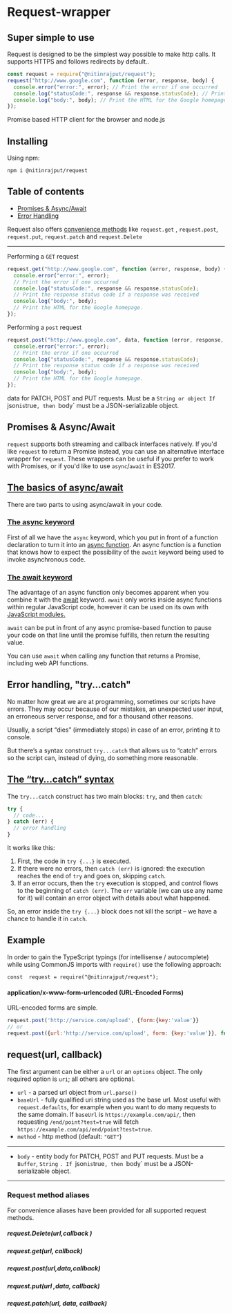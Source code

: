 # Request-wrapper

## Super simple to use

Request is designed to be the simplest way possible to make http calls. It supports HTTPS and follows redirects by default..

```js
const request = require("@nitinrajput/request");
request("http://www.google.com", function (error, response, body) {
  console.error("error:", error); // Print the error if one occurred
  console.log("statusCode:", response && response.statusCode); // Print the response status code if a response was received
  console.log("body:", body); // Print the HTML for the Google homepage.
});
```

Promise based HTTP client for the browser and node.js

>

## Installing

Using npm:

    npm i @nitinrajput/request

## Table of contents

- [Promises & Async/Await](#promises--asyncawait)
- [Error Handling](#try--catch)

Request also offers [convenience methods](#convenience-methods) like
`request.get` , `request.post`, `request.put`, `request.patch` and `request.Delete`

---

Performing a `GET` request

```js
request.get("http://www.google.com", function (error, response, body) {
  console.error("error:", error);
  // Print the error if one occurred
  console.log("statusCode:", response && response.statusCode);
  // Print the response status code if a response was received
  console.log("body:", body);
  // Print the HTML for the Google homepage.
});
```

Performing a `post` request

```js
request.post("http://www.google.com", data, function (error, response, body) {
  console.error("error:", error);
  // Print the error if one occurred
  console.log("statusCode:", response && response.statusCode);
  // Print the response status code if a response was received
  console.log("body:", body);
  // Print the HTML for the Google homepage.
});
```

data for PATCH, POST and PUT requests. Must be a `String or object If `json`is`true`, then `body` must be a JSON-serializable object.

## Promises & Async/Await

`request` supports both streaming and callback interfaces natively. If you'd like `request` to return a Promise instead, you can use an alternative interface wrapper for `request`. These wrappers can be useful if you prefer to work with Promises, or if you'd like to use `async`/`await` in ES2017.

## [The basics of async/await](https://developer.mozilla.org/en-US/docs/Learn/JavaScript/Asynchronous/Async_await#the_basics_of_asyncawait "Permalink to The basics of async/await")

There are two parts to using async/await in your code.

### [The async keyword](https://developer.mozilla.org/en-US/docs/Learn/JavaScript/Asynchronous/Async_await#the_async_keyword "Permalink to The async keyword")

First of all we have the `async` keyword, which you put in front of a function declaration to turn it into an [async function](https://developer.mozilla.org/en-US/docs/Web/JavaScript/Reference/Statements/async_function). An async function is a function that knows how to expect the possibility of the `await` keyword being used to invoke asynchronous code.

### [The await keyword](https://developer.mozilla.org/en-US/docs/Learn/JavaScript/Asynchronous/Async_await#the_await_keyword "Permalink to The await keyword")

The advantage of an async function only becomes apparent when you combine it with the [await](https://developer.mozilla.org/en-US/docs/Web/JavaScript/Reference/Operators/await) keyword. `await` only works inside async functions within regular JavaScript code, however it can be used on its own with [JavaScript modules.](https://developer.mozilla.org/en-US/docs/Web/JavaScript/Guide/Modules)

`await` can be put in front of any async promise-based function to pause your code on that line until the promise fulfills, then return the resulting value.

You can use `await` when calling any function that returns a Promise, including web API functions.

## Error handling, "try...catch"

No matter how great we are at programming, sometimes our scripts have errors. They may occur because of our mistakes, an unexpected user input, an erroneous server response, and for a thousand other reasons.

Usually, a script “dies” (immediately stops) in case of an error, printing it to console.

But there’s a syntax construct `try...catch` that allows us to “catch” errors so the script can, instead of dying, do something more reasonable.

## [The “try…catch” syntax](https://javascript.info/try-catch#the-try-catch-syntax)

The `try...catch` construct has two main blocks: `try`, and then `catch`:

```js
try {
  // code...
} catch (err) {
  // error handling
}
```

It works like this:

1.  First, the code in `try {...}` is executed.
2.  If there were no errors, then `catch (err)` is ignored: the execution reaches the end of `try` and goes on, skipping `catch`.
3.  If an error occurs, then the `try` execution is stopped, and control flows to the beginning of `catch (err)`. The `err` variable (we can use any name for it) will contain an error object with details about what happened.

So, an error inside the `try {...}` block does not kill the script – we have a chance to handle it in `catch`.

## Example

In order to gain the TypeScript typings (for intellisense / autocomplete) while using CommonJS imports with `require()` use the following approach:

    const  request = require("@nitinrajput/request");

#### application/x-www-form-urlencoded (URL-Encoded Forms)

URL-encoded forms are simple.

```js
request.post('http://service.com/upload', {form:{key:'value'}}
// or
request.post({url:'http://service.com/upload', form: {key:'value'}}, function(err,httpResponse,body){ /* ... */ })
```

## request(url, callback)

The first argument can be either a `url` or an `options` object. The only required option is `uri`; all others are optional.

- `url` - a parsed url object from `url.parse()`
- `baseUrl` - fully qualified uri string used as the base url. Most useful with `request.defaults`, for example when you want to do many requests to the same domain. If `baseUrl` is `https://example.com/api/`, then requesting `/end/point?test=true` will fetch `https://example.com/api/end/point?test=true`.
- `method` - http method (default: `"GET"`)

---

- `body` - entity body for PATCH, POST and PUT requests. Must be a `Buffer`, `String` `. If `json`is`true`, then `body` must be a JSON-serializable object.

---

### Request method aliases

For convenience aliases have been provided for all supported request methods.

##### request.Delete(url,callback )

##### request.get(url, callback)

##### request.post(url,data,callback)

##### request.put(url ,data, callback)

##### request.patch(url, data, callback)
